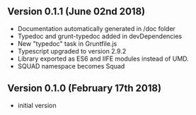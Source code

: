 Version 0.1.1 (June 02nd 2018)
-----------------------------
 * Documentation automatically generated in /doc folder
 * Typedoc and grunt-typedoc added in devDependencies
 * New "typedoc" task in Gruntfile.js
 * Typescript upgraded to version 2.9.2
 * Library exported as ES6 and IIFE modules instead of UMD.
 * SQUAD namespace becomes Squad

Version 0.1.0 (February 17th 2018)
-----------------------------
 * initial version

